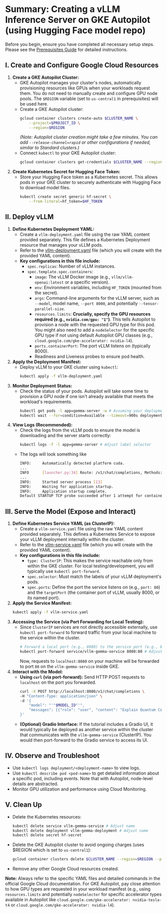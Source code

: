 # Summary: Creating a vLLM Inference Server on GKE Autopilot (using Hugging Face model repo)

Before you begin, ensure you have completed all necessary setup steps.
Please see the [Prerequisites Guide](./prerequisites.md) for detailed instructions.

## I. Create and Configure Google Cloud Resources

1.  **Create a GKE Autopilot Cluster:**
    * GKE Autopilot manages your cluster's nodes, automatically provisioning resources like GPUs when your workloads request them. You do not need to manually create and configure GPU node pools. The `$REGION` variable (set to `us-central1` in prerequisites) will be used here.
    * Create a GKE Autopilot cluster:
        ```bash
        gcloud container clusters create-auto $CLUSTER_NAME \
            --project=$PROJECT_ID \
            --region=$REGION
        ```
        *(Note: Autopilot cluster creation might take a few minutes. You can add `--release-channel=rapid` or other configurations if needed, similar to Standard clusters.)*
    * Connect `kubectl` to your GKE Autopilot cluster:
        ```bash
        gcloud container clusters get-credentials $CLUSTER_NAME --region=$REGION --project $PROJECT_ID
        ```
2.  **Create Kubernetes Secret for Hugging Face Token:**
    * Store your Hugging Face token as a Kubernetes secret. This allows pods in your GKE cluster to securely authenticate with Hugging Face to download model files.
        ```bash
        kubectl create secret generic hf-secret \
            --from-literal=hf_token=$HF_TOKEN
        ```

## II. Deploy vLLM

1.  **Define Kubernetes Deployment YAML:**
    * Create a `vllm-deployment.yaml` file using the raw YAML content provided separately. This file defines a Kubernetes Deployment resource that manages your vLLM pods.
    * Refer to the [vllm-deployment.yaml](./vllm-deployment.yaml) file (which you will create with the provided YAML content).
    * **Key configurations in this file include:**
        * `spec.replicas`: Number of vLLM instances.
        * `spec.template.spec.containers`:
            * `image`: The vLLM Docker image (e.g., `vllm/vllm-openai:latest` or a specific version).
            * `env`: Environment variables, including `HF_TOKEN` (mounted from the secret).
            * `args`: Command-line arguments for the vLLM server, such as `--model`, model name, `--port 8000`, and potentially `--tensor-parallel-size`.
            * `resources.limits`: **Crucially, specify the GPU resources required (e.g., `nvidia.com/gpu: "1"`)**. This tells Autopilot to provision a node with the requested GPU type for this pod. You might also need to add a `nodeSelector` for the specific GPU type if not using default Autopilot GPU classes (e.g., `cloud.google.com/gke-accelerator: nvidia-l4`).
            * `ports.containerPort`: The port vLLM listens on (typically 8000).
            * Readiness and Liveness probes to ensure pod health.
2.  **Apply the Deployment Manifest:**
    * Deploy vLLM to your GKE cluster using `kubectl`:
        ```bash
        kubectl apply -f vllm-deployment.yaml
        ```
3.  **Monitor Deployment Status:**
    * Check the status of your pods. Autopilot will take some time to provision a GPU node if one isn't already available that meets the workload's requirements.
        ```bash
        kubectl get pods -l app=gemma-server -w # Assuming your deployment has label app=gemma-server
        kubectl wait --for=condition=Available --timeout=900s deployment/vllm-gemma-deployment # Adjust name, timeout might need to be longer for initial GPU node provisioning
        ```
4.  **View Logs (Recommended):**
    * Check the logs from the vLLM pods to ensure the model is downloading and the server starts correctly:
        ```bash
        kubectl logs -f -l app=gemma-server # Adjust label selector
        ```
    * The logs will look something like
	    ```bash
        INFO:     Automatically detected platform cuda.
        ...
        INFO      [launcher.py:34] Route: /v1/chat/completions, Methods: POST
        ...
        INFO:     Started server process [13]
        INFO:     Waiting for application startup.
        INFO:     Application startup complete.
        Default STARTUP TCP probe succeeded after 1 attempt for container "vllm--google--gemma-3-4b-it-1" on port 8080.
        ```

## III. Serve the Model (Expose and Interact)

1.  **Define Kubernetes Service YAML (as ClusterIP):**
    * Create a `vllm-service.yaml` file using the raw YAML content provided separately. This defines a Kubernetes Service to expose your vLLM deployment internally within the cluster.
    * Refer to the [vllm-service.yaml](./vllm-service.yaml) file (which you will create with the provided YAML content).
    * **Key configurations in this file include:**
        * `type: ClusterIP`: This makes the service reachable only from within the GKE cluster. For local testing/development, you will typically use `kubectl port-forward`.
        * `spec.selector`: Must match the labels of your vLLM deployment's pods.
        * `spec.ports`: Define the port the service listens on (e.g., `port: 80`) and the `targetPort` (the container port of vLLM, usually 8000, or its named port).
2.  **Apply the Service Manifest:**
    ```bash
    kubectl apply -f vllm-service.yaml
    ```
3.  **Accessing the Service (via Port Forwarding for Local Testing):**
    * Since `ClusterIP` services are not directly accessible externally, use `kubectl port-forward` to forward traffic from your local machine to the service within the cluster.
        ```bash
        # Forward a local port (e.g., 8080) to the service port (e.g., 80)
        kubectl port-forward service/vllm-gemma-service 8080:80 # Adjust service name, local port, and service port as needed
        ```
        Now, requests to `localhost:8080` on your machine will be forwarded to port `80` on the `vllm-gemma-service` inside GKE.
4.  **Interact with the Model:**
    * **Using `curl` (via port-forward):** Send HTTP POST requests to `localhost` on the port you forwarded.
        ```bash
        curl -X POST http://localhost:8080/v1/chat/completions \
        -H "Content-Type: application/json" \
        -d '{
            "model": "'"$MODEL_ID"'",
            "messages": [{"role": "user", "content": "Explain Quantum Computing in simple terms."}]
        }'
        ```
    * **(Optional) Gradio Interface:** If the tutorial includes a Gradio UI, it would typically be deployed as another service within the cluster that communicates with the `vllm-gemma-service` (ClusterIP). You would then port-forward to the Gradio service to access its UI.

## IV. Observe and Troubleshoot

* Use `kubectl logs deployment/<deployment-name>` to view logs.
* Use `kubectl describe pod <pod-name>` to get detailed information about a specific pod, including events. Note that with Autopilot, node-level details are abstracted.
* Monitor GPU utilization and performance using Cloud Monitoring.

## V. Clean Up

* Delete the Kubernetes resources:
    ```bash
    kubectl delete service vllm-gemma-service # Adjust name
    kubectl delete deployment vllm-gemma-deployment # Adjust name
    kubectl delete secret hf-secret
    ```
* Delete the GKE Autopilot cluster to avoid ongoing charges (uses $REGION which is set to `us-central1`):
    ```bash
    gcloud container clusters delete $CLUSTER_NAME --region=$REGION --project $PROJECT_ID
    ```
* Remove any other Google Cloud resources created.

**Note:** Always refer to the specific YAML files and detailed commands in the official Google Cloud documentation. For GKE Autopilot, pay close attention to how GPU types are requested in your workload manifest (e.g., using `resources.limits` and potentially `nodeSelector` for specific accelerator types available in Autopilot like `cloud.google.com/gke-accelerator: nvidia-tesla-t4` or `cloud.google.com/gke-accelerator: nvidia-l4`).
